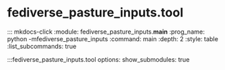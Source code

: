 # fediverse_pasture_inputs.tool

::: mkdocs-click
    :module: fediverse_pasture_inputs.__main__
    :prog_name: python -mfediverse_pasture_inputs
    :command: main
    :depth: 2
    :style: table
    :list_subcommands: true

:::fediverse_pasture_inputs.tool
    options:
        show_submodules: true
